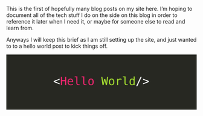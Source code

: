 This is the first of hopefully many blog posts on my site here.
I’m hoping to document all of the tech stuff I do on the side on this blog in order to reference it later when I need it, or maybe for someone else to read and learn from.

Anyways I will keep this brief as I am still setting up the site, and just wanted to to a hello world post to kick things off.

![Hello World](./hello-world.jpeg)
